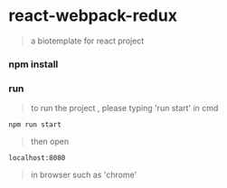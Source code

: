 # react-webpack-redux
>a biotemplate for react project

### npm install ###

### run ###

>to run the project , please typing 'run start' in cmd
```
npm run start
```
>then open 
```
localhost:8080
```
>in browser such as 'chrome'


